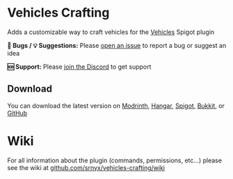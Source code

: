# Vehicles Crafting

Adds a customizable way to craft vehicles for the [Vehicles](https://spigotmc.org/resources/12446) Spigot plugin

**🐛 Bugs / 💡 Suggestions:** Please [open an issue](https://github.com/srnyx/vehicles-crafting/issues/new/choose) to report a bug or suggest an idea

**🆘 Support:** Please [join the Discord](https://srnyx.com/discord) to get support

## Download

You can download the latest version on [Modrinth](https://modrinth.com/project/vehicles-crafting), [Hangar](https://hangar.papermc.io/srnyx/VehiclesCrafting), [Spigot](https://spigotmc.org/resources/117788), [Bukkit](https://dev.bukkit.org/projects/vehicles-crafting), or [GitHub](https://github.com/srnyx/vehicles-crafting/releases)

# Wiki

For all information about the plugin (commands, permissions, etc...) please see the wiki at [github.com/srnyx/vehicles-crafting/wiki](https://github.com/srnyx/vehicles-crafting/wiki)

